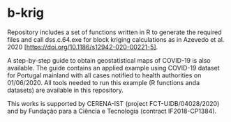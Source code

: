 # b-krig

Repository includes a set of functions written in R to generate the required files and call dss.c.64.exe for block kriging calculations as in Azevedo et al. 2020 [https://doi.org/10.1186/s12942-020-00221-5].

A step-by-step guide to obtain geostatistical maps of COVID-19 is also available. The guide contains an applied example using COVID-19 dataset for Portugal mainland with all cases notified to health authorities on 01/06/2020. All tools needed to run this example (R functions anda datasets) are available in this repository.

This works is supported by CERENA-IST (project FCT-UIDB/04028/2020) and by Fundação para a Ciência e Tecnologia (contract IF2018-CP1384).
